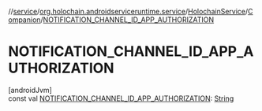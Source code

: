 //[service](../../../../index.md)/[org.holochain.androidserviceruntime.service](../../index.md)/[HolochainService](../index.md)/[Companion](index.md)/[NOTIFICATION_CHANNEL_ID_APP_AUTHORIZATION](-n-o-t-i-f-i-c-a-t-i-o-n_-c-h-a-n-n-e-l_-i-d_-a-p-p_-a-u-t-h-o-r-i-z-a-t-i-o-n.md)

# NOTIFICATION_CHANNEL_ID_APP_AUTHORIZATION

[androidJvm]\
const val [NOTIFICATION_CHANNEL_ID_APP_AUTHORIZATION](-n-o-t-i-f-i-c-a-t-i-o-n_-c-h-a-n-n-e-l_-i-d_-a-p-p_-a-u-t-h-o-r-i-z-a-t-i-o-n.md): [String](https://kotlinlang.org/api/core/kotlin-stdlib/kotlin/-string/index.html)
